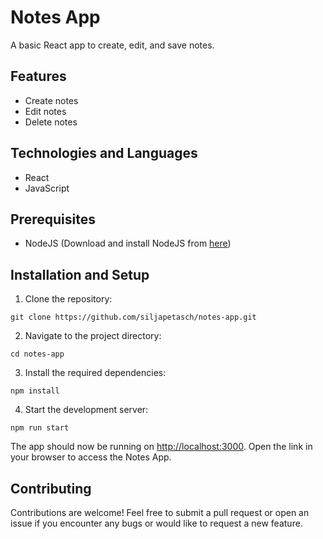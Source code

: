 # Notes App

A basic React app to create, edit, and save notes.

## Features

- Create notes
- Edit notes
- Delete notes

## Technologies and Languages

- React
- JavaScript

## Prerequisites

- NodeJS (Download and install NodeJS from [here](https://nodejs.org/))

## Installation and Setup

1. Clone the repository:
```
git clone https://github.com/siljapetasch/notes-app.git
```

2. Navigate to the project directory:
```
cd notes-app
```

3. Install the required dependencies:
```
npm install
```

4. Start the development server:
```
npm run start
```

The app should now be running on [http://localhost:3000](http://localhost:3000). Open the link in your browser to access the Notes App.

## Contributing

Contributions are welcome! Feel free to submit a pull request or open an issue if you encounter any bugs or would like to request a new feature.

